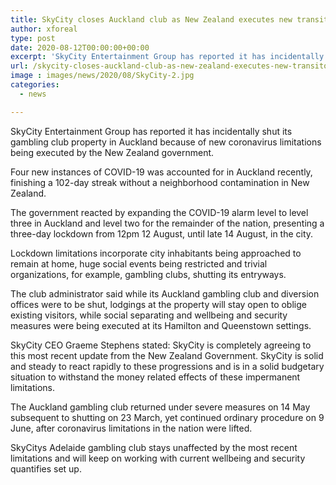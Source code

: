 ```yaml
---
title: SkyCity closes Auckland club as New Zealand executes new transitory lockdown restrictions
author: xforeal 
type: post
date: 2020-08-12T00:00:00+00:00
excerpt: 'SkyCity Entertainment Group has reported it has incidentally shut its gambling club property in Auckland in light of new coronavirus limitations being executed by the New Zealand government '
url: /skycity-closes-auckland-club-as-new-zealand-executes-new-transitory-lockdown-restrictions/
image : images/news/2020/08/SkyCity-2.jpg
categories:
  - news

---
```

SkyCity Entertainment Group has reported it has incidentally shut its gambling club property in Auckland because of new coronavirus limitations being executed by the New Zealand government. 

Four new instances of COVID-19 was accounted for in Auckland recently, finishing a 102-day streak without a neighborhood contamination in New Zealand. 

The government reacted by expanding the COVID-19 alarm level to level three in Auckland and level two for the remainder of the nation, presenting a three-day lockdown from 12pm 12 August, until late 14 August, in the city. 

Lockdown limitations incorporate city inhabitants being approached to remain at home, huge social events being restricted and trivial organizations, for example, gambling clubs, shutting its entryways. 

The club administrator said while its Auckland gambling club and diversion offices were to be shut, lodgings at the property will stay open to oblige existing visitors, while social separating and wellbeing and security measures were being executed at its Hamilton and Queenstown settings. 

SkyCity CEO Graeme Stephens stated: SkyCity is completely agreeing to this most recent update from the New Zealand Government. SkyCity is solid and steady to react rapidly to these progressions and is in a solid budgetary situation to withstand the money related effects of these impermanent limitations. 

The Auckland gambling club returned under severe measures on 14 May subsequent to shutting on 23 March, yet continued ordinary procedure on 9 June, after coronavirus limitations in the nation were lifted. 

SkyCitys Adelaide gambling club stays unaffected by the most recent limitations and will keep on working with current wellbeing and security quantifies set up.